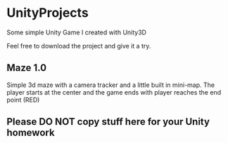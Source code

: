 # UnityProjects
Some simple Unity Game I created with Unity3D

Feel free to download the project and give it a try. 

## Maze 1.0
Simple 3d maze with a camera tracker and a little built in mini-map.
The player starts at the center and the game ends with player reaches the end point (RED)

## Please DO NOT copy stuff here for your Unity homework
